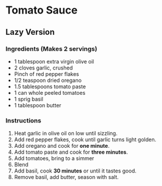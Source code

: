 # Tomato Sauce

## Lazy Version

### Ingredients (Makes 2 servings)
* 1 tablespoon extra virgin olive oil
* 2 cloves garlic, crushed
* Pinch of red pepper flakes
* 1/2 teaspoon dried oregano
* 1.5 tablespoons tomato paste
* 1 can whole peeled tomatoes
* 1 sprig basil
* 1 tablespoon butter

### Instructions
1. Heat garlic in olive oil on low until sizzling.
2. Add red pepper flakes, cook until garlic turns light golden.
3. Add oregano and cook for **one minute**.
4. Add tomato paste and cook for **three minutes**.
5. Add tomatoes, bring to a simmer
6. Blend
7. Add basil, cook **30 minutes** or until it tastes good.
8. Remove basil, add butter, season with salt.
